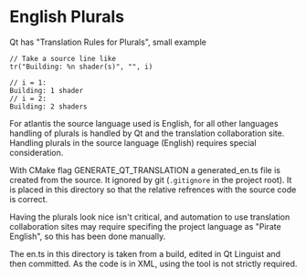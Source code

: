 # English Plurals

Qt has "Translation Rules for Plurals", small example

    // Take a source line like
    tr("Building: %n shader(s)", "", i)

    // i = 1:
    Building: 1 shader
    // i = 2:
    Building: 2 shaders

For atlantis the source language used is English, for all other languages handling of plurals is handled by Qt and the translation collaboration site. Handling plurals in the source language (English) requires special consideration.

With CMake flag GENERATE_QT_TRANSLATION a generated_en.ts file is created from the source. It ignored by git (`.gitignore` in the project root). It is placed in this directory so that the relative refrences with the source code is correct.

Having the plurals look nice isn't critical, and automation to use translation collaboration sites may require specifing the project language as "Pirate English", so this has been done manually.

The en.ts in this directory is taken from a build, edited in Qt Linguist and then committed. As the code is in XML, using the tool is not strictly required.

